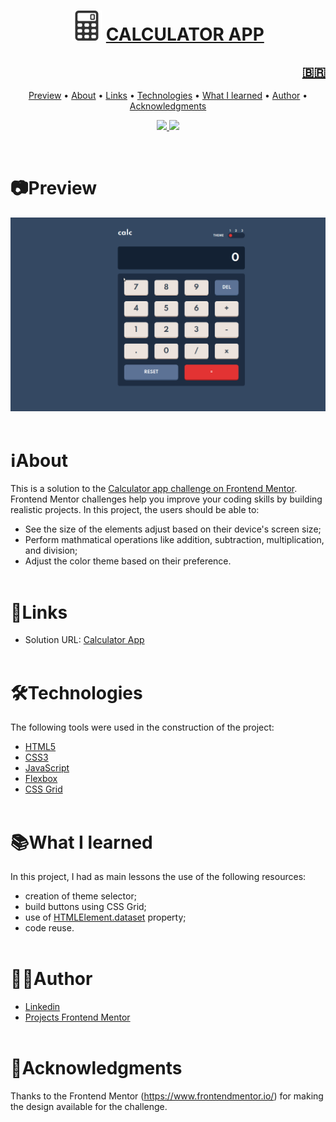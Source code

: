 <h1 align="center">
    <img src="./images/calculator-icon.png" alt="My cool logo"/>
    <a href="https://rodrigorvix.github.io/challenges-frontendmentor/calculator-app">CALCULATOR APP</a>
</h1>
<h2 style='text-align:right'><a href=https://github.com/rodrigorvix/challenges-frontendmentor/blob/main/calculator-app/README-PT-BR.md><span align="rigth">🇧🇷</span></a></h2>

<p align="center">
 <a href="#📷preview">Preview</a> •
 <a href="#ℹ️about">About</a> • 
 <a href="#🔗links">Links</a> • 
 <a href="#🛠technologies">Technologies</a> • 
 <a href="#📚what-i-learned">What I learned</a> • 
 <a href="#👨‍💻author">Author</a> • 
 <a href="#👏acknowledgments">Acknowledgments</a> 
</p>

<p align="center">
  <a href="https://www.linkedin.com/in/rodrigovitoriense/">
<img src="https://img.shields.io/static/v1?label=DEVELOPER&message=RODRIGOVITORIENSE&color=7159c1&style=for-the-badge&logo="/>
</a>
<img src="https://img.shields.io/static/v1?label=LICENSE&message=MIT&color=7159c1&style=for-the-badge&logo="/>
</p><br>

# 📷Preview

<img src="./images/Calculator-app-preview.gif">
<br><br>

# ℹ️About

This is a solution to the [Calculator app challenge on Frontend Mentor](https://www.frontendmentor.io/challenges/calculator-app-9lteq5N29). Frontend Mentor challenges help you improve your coding skills by building realistic projects.
In this project, the users should be able to:

- See the size of the elements adjust based on their device's screen size;
- Perform mathmatical operations like addition, subtraction, multiplication, and division;
- Adjust the color theme based on their preference.
  <br><br>

# 🔗Links

- Solution URL: [Calculator App](https://rodrigorvix.github.io/challenges-frontendmentor/calculator-app/)
  <br><br>

# 🛠Technologies

The following tools were used in the construction of the project:

- [HTML5](https://developer.mozilla.org/en-US/docs/Glossary/HTML5)
- [CSS3](https://developer.mozilla.org/pt-BR/docs/Web/CSS)
- [JavaScript](https://developer.mozilla.org/pt-BR/docs/Web/JavaScript)
- [Flexbox](https://developer.mozilla.org/pt-BR/docs/Web/CSS/CSS_Flexible_Box_Layout/Basic_Concepts_of_Flexbox)
- [CSS Grid](https://developer.mozilla.org/pt-BR/docs/Web/CSS/CSS_Grid_Layout)
  <br><br>

# 📚What I learned

In this project, I had as main lessons the use of the following resources:

- creation of theme selector;
- build buttons using CSS Grid;
- use of [HTMLElement.dataset](https://developer.mozilla.org/pt-BR/docs/Web/API/HTMLOrForeignElement/dataset) property;
- code reuse.
  <br><br>

# 👨‍💻Author

- [Linkedin](https://www.linkedin.com/in/rodrigovitoriense/)
- [Projects Frontend Mentor](https://www.frontendmentor.io/profile/rodrigorvix)
  <br><br>

# 👏Acknowledgments

Thanks to the Frontend Mentor (https://www.frontendmentor.io/) for making the design available for the challenge.

